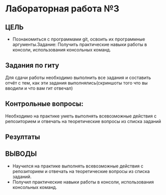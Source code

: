# Лабораторная работа №3

## ЦЕЛЬ
- Познакомиться с программами git, освоить их программные аргументы.Задание:
Получить практические навыки работы в консоли, использования консольных команд.
## Задания по гиту
Для сдачи работы необходимо выполнить все задания и составить отчёт с тем, как эти задания выполнялись(скриншоты того что вы вводили и что вам гит отвечал)
## Контрольные вопросы:
Необходимо на практике уметь выполнять всевозможные действия с репозиторием и отвечать на теоретические вопросы из списка заданий
## Резултаты

## ВЫВОДЫ
- Научился на практике выполнять всевозможные действия с репозиторием и отвечать на теоретические вопросы из списка заданий.
- Получил практические навыки работы в консоли, использования консольных команд.
